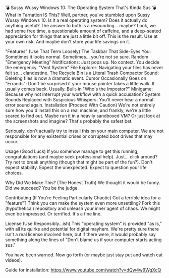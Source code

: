 💣 Sussy Wussy Windows 10: The Operating System That's Kinda Sus 💣
What In Tarnation IS This?
Well, partner, you've stumbled upon Sussy Wussy Windows 10. Is it a real operating system? Does it actually do anything useful? The answer to both is a resounding... maybe? Look, we had some free time, a questionable amount of caffeine, and a deep-seated appreciation for things that are just a little bit off. This is the result. Use at your own risk. And maybe don't store your life savings on it.

"Features" (Use That Term Loosely)
The Taskbar That Side-Eyes You: Sometimes it looks normal. Sometimes... you're not so sure.
Random "Emergency Meeting" Notifications: Just pops up. No context. You decide the emergency.
"Vent System" File Explorer: Navigating your files has never felt so... clandestine.
The Recycle Bin is a Literal Trash Compactor Sound: Deleting files is now a dramatic event.
Cursor Occasionally Goes on "Errands": Don't be surprised if your mouse pointer takes a little walk. It usually comes back. Usually.
Built-in "Who's the Impostor?" Minigame: Because why not interrupt your workflow with a quick accusation?
System Sounds Replaced with Suspicious Whispers: You'll never hear a normal error sound again.
Installation (Proceed With Caution)
We're not entirely sure how you'd install this on a real machine, and frankly, we're a little scared to find out. Maybe run it in a heavily sandboxed VM? Or just look at the screenshots and imagine? That's probably the safest bet.

Seriously, don't actually try to install this on your main computer. We are not responsible for any existential crises or corrupted boot drives that may occur.

Usage (Good Luck)
If you somehow manage to get this running, congratulations (and maybe seek professional help). Just... click around? Try not to break anything (though that might be part of the fun?). Don't expect stability. Expect the unexpected. Expect to question your life choices.

Why Did We Make This? (The Honest Truth)
We thought it would be funny. Did we succeed? You be the judge.

Contributing (If You're Feeling Particularly Chaotic)
Got a terrible idea for a "feature"? Think you can make the system even more unsettling? Fork this (hypothetical) repository and unleash your inner agent of chaos. We might even be impressed. Or terrified. It's a fine line.

License (Use Responsibly...ish)
This "operating system" is provided "as is," with all its quirks and potential for digital mayhem. We're pretty sure there isn't a real license involved here, but if there were, it would probably say something along the lines of "Don't blame us if your computer starts acting sus."

You have been warned. Now go forth (or maybe just stay put and watch cat videos).

Guide for installation: https://www.youtube.com/watch?v=dQw4w9WgXcQ

